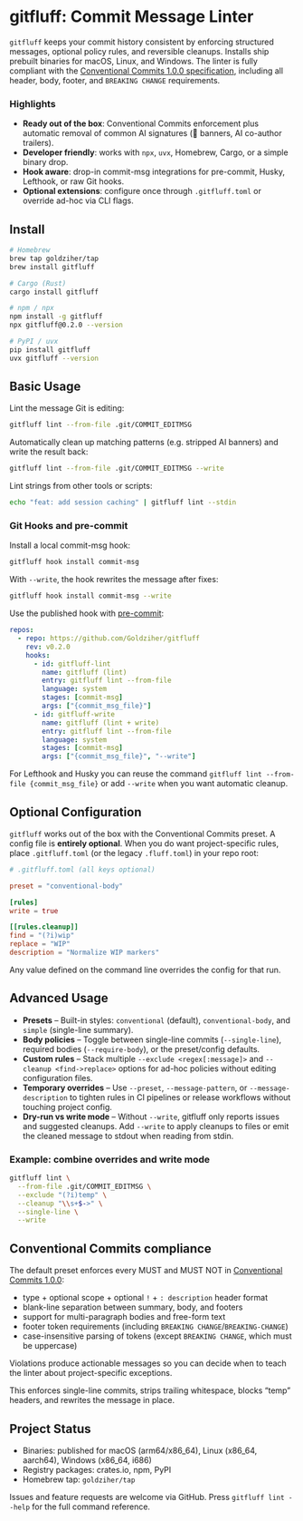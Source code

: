 # gitfluff: Commit Message Linter

`gitfluff` keeps your commit history consistent by enforcing structured messages, optional policy rules, and reversible cleanups. Installs ship prebuilt binaries for macOS, Linux, and Windows. The linter is fully compliant with the [Conventional Commits 1.0.0 specification](https://www.conventionalcommits.org/en/v1.0.0/), including all header, body, footer, and `BREAKING CHANGE` requirements.

### Highlights

- **Ready out of the box**: Conventional Commits enforcement plus automatic removal of common AI signatures (🤖 banners, AI co-author trailers).
- **Developer friendly**: works with `npx`, `uvx`, Homebrew, Cargo, or a simple binary drop.
- **Hook aware**: drop-in commit-msg integrations for pre-commit, Husky, Lefthook, or raw Git hooks.
- **Optional extensions**: configure once through `.gitfluff.toml` or override ad-hoc via CLI flags.

## Install

```bash
# Homebrew
brew tap goldziher/tap
brew install gitfluff

# Cargo (Rust)
cargo install gitfluff

# npm / npx
npm install -g gitfluff
npx gitfluff@0.2.0 --version

# PyPI / uvx
pip install gitfluff
uvx gitfluff --version
```

## Basic Usage

Lint the message Git is editing:

```bash
gitfluff lint --from-file .git/COMMIT_EDITMSG
```

Automatically clean up matching patterns (e.g. stripped AI banners) and write the result back:

```bash
gitfluff lint --from-file .git/COMMIT_EDITMSG --write
```

Lint strings from other tools or scripts:

```bash
echo "feat: add session caching" | gitfluff lint --stdin
```

### Git Hooks and pre-commit

Install a local commit-msg hook:

```bash
gitfluff hook install commit-msg
```

With `--write`, the hook rewrites the message after fixes:

```bash
gitfluff hook install commit-msg --write
```

Use the published hook with [pre-commit](https://pre-commit.com):

```yaml
repos:
  - repo: https://github.com/Goldziher/gitfluff
    rev: v0.2.0
    hooks:
      - id: gitfluff-lint
        name: gitfluff (lint)
        entry: gitfluff lint --from-file
        language: system
        stages: [commit-msg]
        args: ["{commit_msg_file}"]
      - id: gitfluff-write
        name: gitfluff (lint + write)
        entry: gitfluff lint --from-file
        language: system
        stages: [commit-msg]
        args: ["{commit_msg_file}", "--write"]
```

For Lefthook and Husky you can reuse the command `gitfluff lint --from-file {commit_msg_file}` or add `--write` when you want automatic cleanup.

## Optional Configuration

`gitfluff` works out of the box with the Conventional Commits preset. A config file is **entirely optional**. When you do want project-specific rules, place `.gitfluff.toml` (or the legacy `.fluff.toml`) in your repo root:

```toml
# .gitfluff.toml (all keys optional)

preset = "conventional-body"

[rules]
write = true

[[rules.cleanup]]
find = "(?i)wip"
replace = "WIP"
description = "Normalize WIP markers"
```

Any value defined on the command line overrides the config for that run.

## Advanced Usage

- **Presets** – Built-in styles: `conventional` (default), `conventional-body`, and `simple` (single-line summary).
- **Body policies** – Toggle between single-line commits (`--single-line`), required bodies (`--require-body`), or the preset/config defaults.
- **Custom rules** – Stack multiple `--exclude <regex[:message]>` and `--cleanup <find->replace>` options for ad-hoc policies without editing configuration files.
- **Temporary overrides** – Use `--preset`, `--message-pattern`, or `--message-description` to tighten rules in CI pipelines or release workflows without touching project config.
- **Dry-run vs write mode** – Without `--write`, gitfluff only reports issues and suggested cleanups. Add `--write` to apply cleanups to files or emit the cleaned message to stdout when reading from stdin.

### Example: combine overrides and write mode

```bash
gitfluff lint \
  --from-file .git/COMMIT_EDITMSG \
  --exclude "(?i)temp" \
  --cleanup "\\s+$->" \
  --single-line \
  --write
```

## Conventional Commits compliance

The default preset enforces every MUST and MUST NOT in [Conventional Commits 1.0.0](https://www.conventionalcommits.org/en/v1.0.0/):

- type + optional scope + optional `!` + `: description` header format
- blank-line separation between summary, body, and footers
- support for multi-paragraph bodies and free-form text
- footer token requirements (including `BREAKING CHANGE`/`BREAKING-CHANGE`)
- case-insensitive parsing of tokens (except `BREAKING CHANGE`, which must be uppercase)

Violations produce actionable messages so you can decide when to teach the linter about project-specific exceptions.

This enforces single-line commits, strips trailing whitespace, blocks “temp” headers, and rewrites the message in place.

## Project Status

- Binaries: published for macOS (arm64/x86_64), Linux (x86_64, aarch64), Windows (x86_64, i686)
- Registry packages: crates.io, npm, PyPI
- Homebrew tap: `goldziher/tap`

Issues and feature requests are welcome via GitHub. Press `gitfluff lint --help` for the full command reference.
